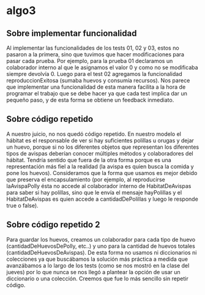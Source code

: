 # algo3

## Sobre implementar funcionalidad

Al implementar las funcionalidades de los tests 01, 02 y 03, estos no pasaron a la primera, sino que tuvimos que hacer modificaciones para pasar cada prueba. Por ejemplo, para la prueba 01 declaramos un colaborador interno al que le asignamos el valor 0 y como no se modificaba siempre devolvía 0. Luego para el test 02 agregamos la funcionalidad reproduccionExitosa (sumaba huevos y consumía recursos). Nos parece que implementar una funcionalidad de esta manera facilita a la hora de programar el trabajo que se debe hacer ya que cada test implica dar un pequeño paso, y de esta forma se obtiene un feedback inmediato.

## Sobre código repetido

A nuestro juicio, no nos quedó código repetido. En nuestro modelo el hábitat es el responsable de ver si hay suficientes polillas u orugas y dejar un huevo, porque si no los diferentes objetos que representan los diferentes tipos de avispas deberían conocer múltiples métodos y colaboradores del hábitat. Tendría sentido que fuera de la otra forma porque es una representación más fiel a la realidad (la avispa es quien busca la comida y pone los huevos). Consideramos que la forma que usamos es mejor debido que preserva el encapsulamiento (por ejemplo, al reproducirse laAvispaPolly ésta no accede al colaborador interno de HabitatDeAvispas para saber si hay polillas, sino que le envía el mensaje hayPolillas y el HabitatDeAvispas es quien accede a cantidadDePolillas y luego le responde true o false).


## Sobre código repetido 2

Para guardar los huevos, creamos un colaborador para cada tipo de huevo (cantidadDeHuevosDePolly, etc..) y uno para la cantidad de huevos totales (cantidadDeHuevosDeAvispas). De esta forma no usamos ni diccionarios ni colecciones ya que buscábamos la solución más práctica a medida que avanzábamos a lo largo de los tests (como se nos mostró en la clase del jueves) por lo que nunca se nos llegó a plantear la opción de usar un diccionario o una colección. Creemos que fue lo más sencillo sin repetir código.
